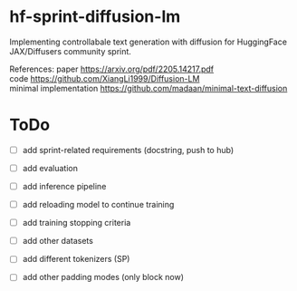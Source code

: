 # hf-sprint-diffusion-lm

Implementing controllabale text generation with diffusion for HuggingFace JAX/Diffusers community sprint.  

References:
paper  https://arxiv.org/pdf/2205.14217.pdf  
code  https://github.com/XiangLi1999/Diffusion-LM    
minimal implementation  https://github.com/madaan/minimal-text-diffusion  



# ToDo
 

- [ ] add sprint-related requirements (docstring, push to hub)  
- [ ] add evaluation   
- [ ] add inference pipeline
 
- [ ] add reloading model to continue training  
- [ ] add training stopping criteria  

- [ ] add other datasets  
- [ ] add different tokenizers (SP)  
- [ ] add other padding modes (only block now)  
